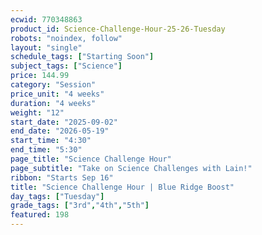 ```yaml
---
ecwid: 770348863
product_id: Science-Challenge-Hour-25-26-Tuesday
robots: "noindex, follow"
layout: "single"
schedule_tags: ["Starting Soon"]
subject_tags: ["Science"]
price: 144.99
category: "Session"
price_unit: "4 weeks"
duration: "4 weeks"
weight: "12"
start_date: "2025-09-02"
end_date: "2026-05-19"
start_time: "4:30"
end_time: "5:30"
page_title: "Science Challenge Hour"
page_subtitle: "Take on Science Challenges with Lain!"
ribbon: "Starts Sep 16"
title: "Science Challenge Hour | Blue Ridge Boost"
day_tags: ["Tuesday"]
grade_tags: ["3rd","4th","5th"]
featured: 198
---
```

